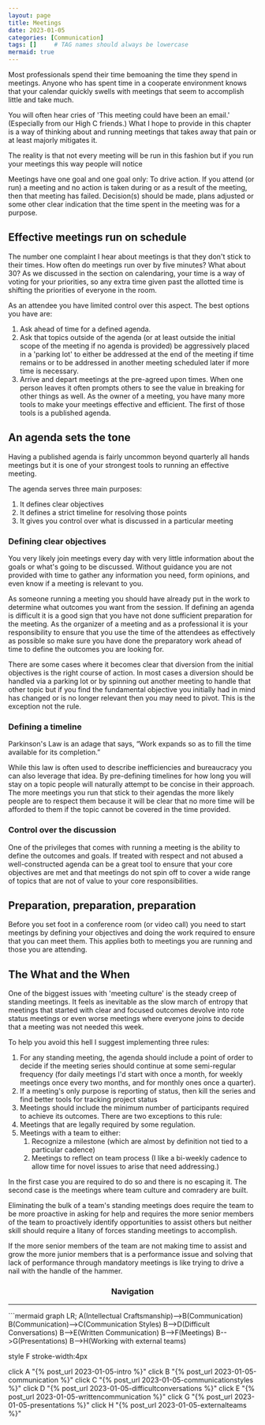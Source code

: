 ```yaml
---
layout: page
title: Meetings
date: 2023-01-05
categories: [Communication]
tags: []     # TAG names should always be lowercase
mermaid: true
---
```

Most professionals spend their time bemoaning the time they spend in meetings. Anyone who has spent time in a cooperate environment knows that your calendar quickly swells with meetings that seem to accomplish little and take much.

You will often hear cries of 'This meeting could have been an email.' (Especially from our High C friends.) What I hope to provide in this chapter is a way of thinking about and running meetings that takes away that pain or at least majorly mitigates it.

The reality is that not every meeting will be run in this fashion but if you run your meetings this way people will notice

Meetings have one goal and one goal only: To drive action. If you attend (or run) a meeting and no action is taken during or as a result of the meeting, then that meeting has failed. Decision(s) should be made, plans adjusted or some other clear indication that the time spent in the meeting was for a purpose.

## Effective meetings run on schedule
The number one complaint I hear about meetings is that they don't stick to their times. How often do meetings run over by five minutes? What about 30?  As we discussed in the section on calendaring, your time is a way of voting for your priorities, so any extra time given past the allotted time is shifting the priorities of everyone in the room.

As an attendee you have limited control over this aspect. The best options you have are:
1.	Ask ahead of time for a defined agenda.
2.	Ask that topics outside of the agenda (or at least outside the initial scope of the meeting if no agenda is provided) be aggressively placed in a 'parking lot' to either be addressed at the end of the meeting if time remains or to be addressed in another meeting scheduled later if more time is necessary.
3.	Arrive and depart meetings at the pre-agreed upon times. When one person leaves it often prompts others to see the value in breaking for other things as well.
As the owner of a meeting, you have many more tools to make your meetings effective and efficient. The first of those tools is a published agenda.

## An agenda sets the tone
Having a published agenda is fairly uncommon beyond quarterly all hands meetings but it is one of your strongest tools to running an effective meeting.

The agenda serves three main purposes:
1.	It defines clear objectives
2.	It defines a strict timeline for resolving those points
3.	It gives you control over what is discussed in a particular meeting

### Defining clear objectives
You very likely join meetings every day with very little information about the goals or what's going to be discussed. Without guidance you are not provided with time to gather any information you need, form opinions, and even know if a meeting is relevant to you.

As someone running a meeting you should have already put in the work to determine what outcomes you want from the session. If defining an agenda is difficult it is a good sign that you have not done sufficient preparation for the meeting. As the organizer of a meeting and as a professional it is your responsibility to ensure that you use the time of the attendees as effectively as possible so make sure you have done the preparatory work ahead of time to define the outcomes you are looking for.

There are some cases where it becomes clear that diversion from the initial objectives is the right course of action. In most cases a diversion should be handled via a parking lot or by spinning out another meeting to handle that other topic but if you find the fundamental objective you initially had in mind has changed or is no longer relevant then you may need to pivot. This is the exception not the rule.

### Defining a timeline
Parkinson's Law is an adage that says, “Work expands so as to fill the time available for its completion.”

While this law is often used to describe inefficiencies and bureaucracy you can also leverage that idea. By pre-defining timelines for how long you will stay on a topic people will naturally attempt to be concise in their approach. The more meetings you run that stick to their agendas the more likely people are to respect them because it will be clear that no more time will be afforded to them if the topic cannot be covered in the time provided.

### Control over the discussion
One of the privileges that comes with running a meeting is the ability to define the outcomes and goals. If treated with respect and not abused a well-constructed agenda can be a great tool to ensure that your core objectives are met and that meetings do not spin off to cover a wide range of topics that are not of value to your core responsibilities.

## Preparation, preparation, preparation
Before you set foot in a conference room (or video call) you need to start meetings by defining your objectives and doing the work required to ensure that you can meet them. This applies both to meetings you are running and those you are attending.

## The What and the When

One of the biggest issues with 'meeting culture' is the steady creep of standing meetings. It feels as inevitable as the slow march of entropy that meetings that started with clear and focused outcomes devolve into rote status meetings or even worse meetings where everyone joins to decide that a meeting was not needed this week.

To help you avoid this hell I suggest implementing three rules:
1.	For any standing meeting, the agenda should include a point of order to decide if the meeting series should continue at some semi-regular frequency (for daily meetings I'd start with once a month, for weekly meetings once every two months, and for monthly ones once a quarter).
2.	If a meeting's only purpose is reporting of status, then kill the series and find better tools for tracking project status
3.	Meetings should include the minimum number of participants required to achieve its outcomes.
There are two exceptions to this rule:
1.	 Meetings that are legally required by some regulation. 
2.	Meetings with a team to either:
    1.	Recognize a milestone (which are almost by definition not tied to a particular cadence)
    2.	Meetings to reflect on team process (I like a bi-weekly cadence to allow time for novel issues to arise that need addressing.)

In the first case you are required to do so and there is no escaping it. The second case is the meetings where team culture and comradery are built.

Eliminating the bulk of a team's standing meetings does require the team to be more proactive in asking for help and requires the more senior members of the team to proactively identify opportunities to assist others but neither skill should require a litany of forces standing meetings to accomplish.

If the more senior members of the team are not making time to assist and grow the more junior members that is a performance issue and solving that lack of performance through mandatory meetings is like trying to drive a nail with the handle of the hammer.

<center><h3>Navigation</h3></center>
<hr/>
```mermaid
graph LR;
  A(Intellectual Craftsmanship)-->B(Communication)
  B(Communication)-->C(Communication Styles)
  B-->D(Difficult Conversations)
  B-->E(Written Communication)
  B-->F(Meetings)
  B-->G(Presentations)
  B-->H(Working with external teams)

  style F stroke-width:4px

  click A "{% post_url 2023-01-05-intro %}"
  click B "{% post_url 2023-01-05-communication %}"
  click C "{% post_url 2023-01-05-communicationstyles %}"
  click D "{% post_url 2023-01-05-difficultconversations %}"
  click E "{% post_url 2023-01-05-writtencommunication %}"
  click G "{% post_url 2023-01-05-presentations %}"
  click H "{% post_url 2023-01-05-externalteams %}"
```